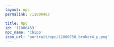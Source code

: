 ```yaml
---
layout: npc
permalink: /11000463

title: Npc
id: '11000463'
npc_name: 'Chipp'
icon_url: 'portrait/npc/11000750_broker4_p.png'
---
```

